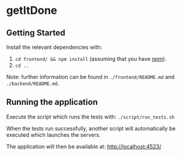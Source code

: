 # getItDone

## Getting Started
Install the relevant dependencies with: 
1. `cd frontend/ && npm install` (assuming that you have [npm](https://www.npmjs.com/)).
2. `cd ..`

Note: further information can be found in `./frontend/README.md` and `./backend/README.md`.

## Running the application
Execute the script which runs the tests with: `./script/run_tests.sh`

When the tests run successfully, another script will automatically be executed which launches the servers.

The application will then be available at: [http://localhost:4523/](localhost:4523)
